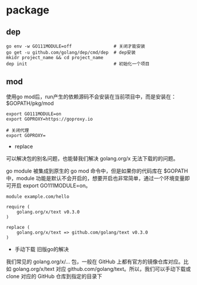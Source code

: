 # package 


## dep

```
go env -w GO111MODULE=off                # 关闭才能安装
go get -u github.com/golang/dep/cmd/dep  # dep安装
mkidr project_name && cd project_name    
dep init                                 # 初始化一个项目
```


## mod

使用go mod后，run产生的依赖源码不会安装在当前项目中，而是安装在：$GOPATH/pkg/mod

```
export GO111MODULE=on
export GOPROXY=https://goproxy.io	

# 关闭代理
export GOPROXY=
```

- replace

可以解决包的别名问题，也能替我们解决 golang.org/x 无法下载的的问题。

go module 被集成到原生的 go mod 命令中，但是如果你的代码库在 $GOPATH 中，module 功能是默认不会开启的，想要开启也非常简单，通过一个环境变量即可开启 export GO111MODULE=on。

```
module example.com/hello

require (
    golang.org/x/text v0.3.0
)

replace (
    golang.org/x/text => github.com/golang/text v0.3.0
)
```

- 手动下载 旧版go的解决

我们常见的 golang.org/x/... 包，一般在 GitHub 上都有官方的镜像仓库对应。比如 golang.org/x/text 对应 github.com/golang/text。所以，我们可以手动下载或 clone 对应的 GitHub 仓库到指定的目录下
  
